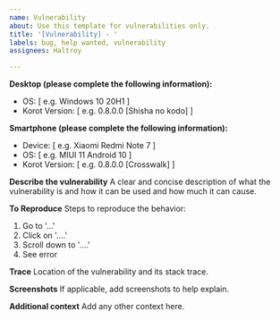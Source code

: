 ```yaml
---
name: Vulnerability
about: Use this template for vulnerabilities only.
title: '[Vulnerability] - '
labels: bug, help wanted, vulnerability
assignees: Haltroy

---
```


**Desktop (please complete the following information):**
 - OS: [ e.g. Windows 10 20H1 ]
 - Korot Version: [ e.g. 0.8.0.0 [Shisha no kodo] ]

**Smartphone (please complete the following information):**
 - Device: [ e.g. Xiaomi Redmi Note 7 ]
 - OS: [ e.g. MIUI 11 Android 10 ]
 - Korot Version: [ e.g. 0.8.0.0 [Crosswalk] ]

**Describe the vulnerability**
A clear and concise description of what the vulnerability is and how it can be used and how much it can cause.

**To Reproduce**
Steps to reproduce the behavior:
1. Go to '...'
2. Click on '....'
3. Scroll down to '....'
4. See error

**Trace**
Location of the vulnerability and its stack trace.

**Screenshots**
If applicable, add screenshots to help explain.

**Additional context**
Add any other context here.
